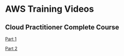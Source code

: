 # AWS Training Videos

## Cloud Practitioner Complete Course
[Part 1](https://www.youtube.com/watch?v=vPja2_0MapE&feature=youtu.be)

[Part 2](https://www.youtube.com/watch?v=HK3OQBQGzaE)

